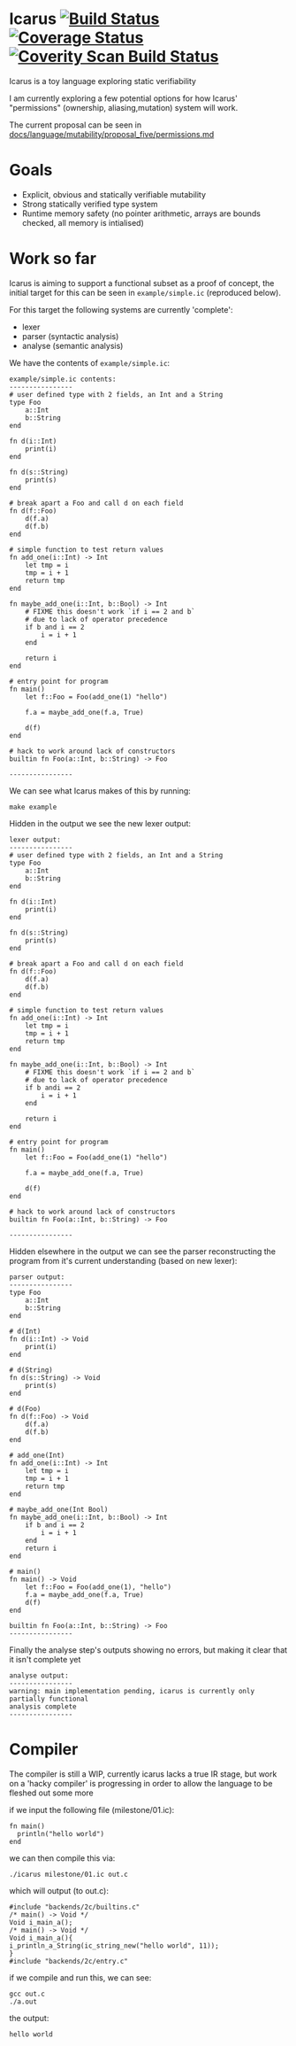 # Icarus [![Build Status](https://travis-ci.org/mkfifo/icarus.svg?branch=master)](https://travis-ci.org/mkfifo/icarus) [![Coverage Status](https://coveralls.io/repos/mkfifo/icarus/badge.svg?branch=master)](https://coveralls.io/r/mkfifo/icarus?branch=master) <a href="https://scan.coverity.com/projects/4854"> <img alt="Coverity Scan Build Status" src="https://scan.coverity.com/projects/4854/badge.svg"/> </a>

Icarus is a toy language exploring static verifiability

I am currently exploring a few potential options for how Icarus' "permissions" (ownership, aliasing,mutation) system will work.

The current proposal can be seen in [docs/language/mutability/proposal_five/permissions.md](https://github.com/mkfifo/icarus/blob/master/docs/language/mutability/proposal_five/permissions.md)

Goals
=====

* Explicit, obvious and statically verifiable mutability
* Strong statically verified type system
* Runtime memory safety (no pointer arithmetic, arrays are bounds checked, all memory is intialised)

Work so far
===========

Icarus is aiming to support a functional subset as a proof of concept,
the initial target for this can be seen in `example/simple.ic` (reproduced below).

For this target the following systems are currently 'complete':

* lexer
* parser (syntactic analysis)
* analyse (semantic analysis)


We have the contents of `example/simple.ic`:

    example/simple.ic contents:
    ----------------
    # user defined type with 2 fields, an Int and a String
    type Foo
        a::Int
        b::String
    end

    fn d(i::Int)
        print(i)
    end

    fn d(s::String)
        print(s)
    end

    # break apart a Foo and call d on each field
    fn d(f::Foo)
        d(f.a)
        d(f.b)
    end

    # simple function to test return values
    fn add_one(i::Int) -> Int
        let tmp = i
        tmp = i + 1
        return tmp
    end

    fn maybe_add_one(i::Int, b::Bool) -> Int
        # FIXME this doesn't work `if i == 2 and b`
        # due to lack of operator precedence
        if b and i == 2
            i = i + 1
        end

        return i
    end

    # entry point for program
    fn main()
        let f::Foo = Foo(add_one(1) "hello")

        f.a = maybe_add_one(f.a, True)

        d(f)
    end

    # hack to work around lack of constructors
    builtin fn Foo(a::Int, b::String) -> Foo

    ----------------



We can see what Icarus makes of this by running:

    make example

Hidden in the output we see the new lexer output:

    lexer output:
    ----------------
    # user defined type with 2 fields, an Int and a String
    type Foo
        a::Int
        b::String
    end

    fn d(i::Int)
        print(i)
    end

    fn d(s::String)
        print(s)
    end

    # break apart a Foo and call d on each field
    fn d(f::Foo)
        d(f.a)
        d(f.b)
    end

    # simple function to test return values
    fn add_one(i::Int) -> Int
        let tmp = i
        tmp = i + 1
        return tmp
    end

    fn maybe_add_one(i::Int, b::Bool) -> Int
        # FIXME this doesn't work `if i == 2 and b`
        # due to lack of operator precedence
        if b andi == 2
            i = i + 1
        end

        return i
    end

    # entry point for program
    fn main()
        let f::Foo = Foo(add_one(1) "hello")

        f.a = maybe_add_one(f.a, True)

        d(f)
    end

    # hack to work around lack of constructors
    builtin fn Foo(a::Int, b::String) -> Foo

    ----------------


Hidden elsewhere in the output we can see the parser reconstructing the program from it's current understanding (based on new lexer):

    parser output:
    ----------------
    type Foo
        a::Int
        b::String
    end

    # d(Int)
    fn d(i::Int) -> Void
        print(i)
    end

    # d(String)
    fn d(s::String) -> Void
        print(s)
    end

    # d(Foo)
    fn d(f::Foo) -> Void
        d(f.a)
        d(f.b)
    end

    # add_one(Int)
    fn add_one(i::Int) -> Int
        let tmp = i
        tmp = i + 1
        return tmp
    end

    # maybe_add_one(Int Bool)
    fn maybe_add_one(i::Int, b::Bool) -> Int
        if b and i == 2
            i = i + 1
        end
        return i
    end

    # main()
    fn main() -> Void
        let f::Foo = Foo(add_one(1), "hello")
        f.a = maybe_add_one(f.a, True)
        d(f)
    end

    builtin fn Foo(a::Int, b::String) -> Foo
    ----------------

Finally the analyse step's outputs showing no errors, but making it clear that it isn't complete yet

    analyse output:
    ----------------
    warning: main implementation pending, icarus is currently only partially functional
    analysis complete
    ----------------


Compiler
========

The compiler is still a WIP, currently icarus lacks a true IR stage, but work on a 'hacky compiler' is progressing in order
to allow the language to be fleshed out some more

if we input the following file (milestone/01.ic):

    fn main()
      println("hello world")
    end

we can then compile this via:

    ./icarus milestone/01.ic out.c

which will output (to out.c):

    #include "backends/2c/builtins.c"
    /* main() -> Void */
    Void i_main_a();
    /* main() -> Void */
    Void i_main_a(){
    i_println_a_String(ic_string_new("hello world", 11));
    }
    #include "backends/2c/entry.c"

if we compile and run this, we can see:

    gcc out.c
    ./a.out

the output:

    hello world

